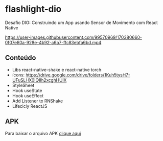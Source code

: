 # flashlight-dio

Desafio DIO: Construindo um App usando Sensor de Movimento com React Native

https://user-images.githubusercontent.com/99570969/170380660-0f07e80a-928e-4b92-a6a7-ffc83ebfa6bd.mp4

## Conteúdo

- Libs react-native-shake e react-native torch
- ícons: https://drive.google.com/drive/folders/1Kuh5tysH7-UFuSLHX0IQIIh2xcghHUIX
- StyleSheet
- Hook useState
- Hook useEffect
- Add Listener to RNShake
- Lifecicly ReactJS

## APK
Para baixar o arquivo APK [clique aqui](https://github.com/kelvya/flashlight-dio/releases/download/1.0.0/app-release.apk)
